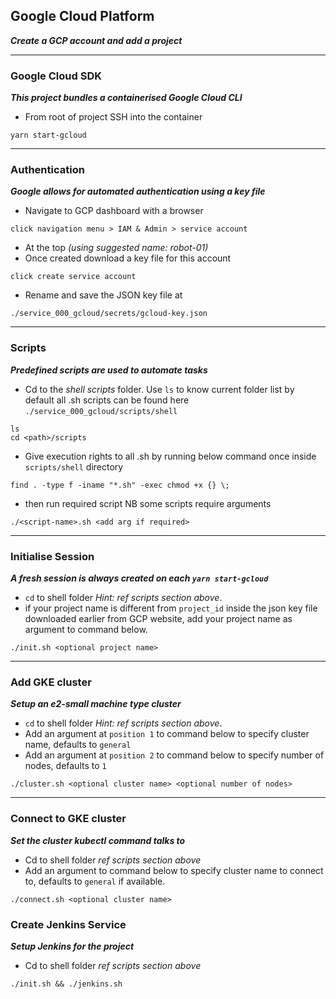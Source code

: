 ## Google Cloud Platform

**_Create a GCP account and add a project_**

---

### Google Cloud SDK

**_This project bundles a containerised Google Cloud CLI_**

- From root of project SSH into the container

```
yarn start-gcloud
```

---

### Authentication

**_Google allows for automated authentication using a key file_**

- Navigate to GCP dashboard with a browser

```
click navigation menu > IAM & Admin > service account
```

- At the top _(using suggested name: robot-01)_
- Once created download a key file for this account

```
click create service account
```

- Rename and save the JSON key file at

```
./service_000_gcloud/secrets/gcloud-key.json
```

---

### Scripts

**_Predefined scripts are used to automate tasks_**

- Cd to the _shell scripts_ folder. Use `ls` to know current folder list by default all .sh scripts can be found here `./service_000_gcloud/scripts/shell`

```
ls
cd <path>/scripts
```

- Give execution rights to all .sh by running below command once inside `scripts/shell` directory

```
find . -type f -iname "*.sh" -exec chmod +x {} \;
```

- then run required script NB some scripts require arguments

```
./<script-name>.sh <add arg if required>
```

---

### Initialise Session

**_A fresh session is always created on each `yarn start-gcloud`_**

- `cd` to shell folder _Hint: ref scripts section above_.
- if your project name is different from `project_id` inside the json key file downloaded earlier from GCP website, add your project name as argument to command below.

```
./init.sh <optional project name>
```

---

### Add GKE cluster

**_Setup an e2-small machine type cluster_**

- `cd` to shell folder _Hint: ref scripts section above_.
- Add an argument at `position 1` to command below to specify cluster name, defaults to `general`
- Add an argument at `position 2` to command below to specify number of nodes, defaults to `1`

```
./cluster.sh <optional cluster name> <optional number of nodes>
```

---

### Connect to GKE cluster

**_Set the cluster kubectl command talks to_**

- Cd to shell folder _ref scripts section above_
- Add an argument to command below to specify cluster name to connect to, defaults to `general` if available.

```
./connect.sh <optional cluster name>
```

### Create Jenkins Service

**_Setup Jenkins for the project_**

- Cd to shell folder _ref scripts section above_

```
./init.sh && ./jenkins.sh
```
